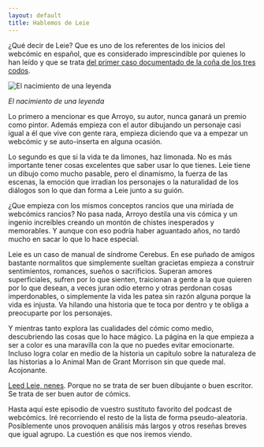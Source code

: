 ```yaml
---
layout: default
title: Hablemos de Leie
---
```


¿Qué decir de Leie? Que es uno de los referentes de los inicios del webcómic en español, que es considerado imprescindible por quienes lo han leído y que se trata [del primer caso documentado de la coña de los tres codos](http://www.eledos.es/?L=comic&serie=leie&comic=200).

![El nacimiento de una leyenda](http://i.imgur.com/iWf4WOq.jpg)

_El nacimiento de una leyenda_

Lo primero a mencionar es que Arroyo, su autor, nunca ganará un premio como pintor. Además empieza con el autor dibujando un personaje casi igual a él que vive con gente rara, empieza diciendo que va a empezar un webcómic y se auto-inserta en alguna ocasión.

Lo segundo es que si la vida te da limones, haz limonada. No es más importante tener cosas excelentes que saber usar lo que tienes. Leie tiene un dibujo como mucho pasable, pero el dinamismo, la fuerza de las escenas, la emoción que irradian los personajes o la naturalidad de los diálogos son lo que dan forma a Leie junto a su guión.

¿Que empieza con los mismos conceptos rancios que una miríada de webcómics rancios?  No pasa nada, Arroyo destila una vis cómica y un ingenio increíbles creando un montón de chistes inesperados y memorables. Y aunque con eso podría haber aguantado años, no tardó mucho en sacar lo que lo hace especial.

Leie es un caso de manual de síndrome Cerebus. En ese puñado de amigos bastante normalitos que simplemente sueltan gracietas empieza a construir sentimientos, romances, sueños o sacrificios. Superan amores superficiales, sufren por lo que sienten, traicionan a gente a la que quieren por lo que desean, a veces juran odio eterno y otras perdonan cosas imperdonables, o simplemente la vida les patea sin razón alguna porque la vida es injusta. Va hilando una historia que te toca por dentro y te obliga a preocuparte por los personajes.

Y mientras tanto explora las cualidades del cómic como medio, descubriendo las cosas que lo hace mágico. La página en la que empieza a ser a color es una maravilla con la que no puedes evitar emocionarte. Incluso logra colar en medio de la historia un capítulo sobre la naturaleza de las historias a lo Animal Man de Grant Morrison sin que quede mal. Acojonante.

[Leed Leie, nenes](http://www.eledos.es/?L=comic&serie=leie). Porque no se trata de ser buen dibujante o buen escritor. Se trata de ser buen autor de cómics.

Hasta aquí este episodio de vuestro sustituto favorito del podcast de webcómics. Iré recorriendo el resto de la lista de forma pseudo-aleatoria. Posiblemente unos provoquen análisis más largos y otros reseñas breves que igual agrupo. La cuestión es que nos iremos viendo.
